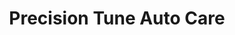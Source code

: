 ---
title: "Precision Tune Auto Care"
url: /murray/precision-tune-auto-care/
shop: Autowerkstatt
---